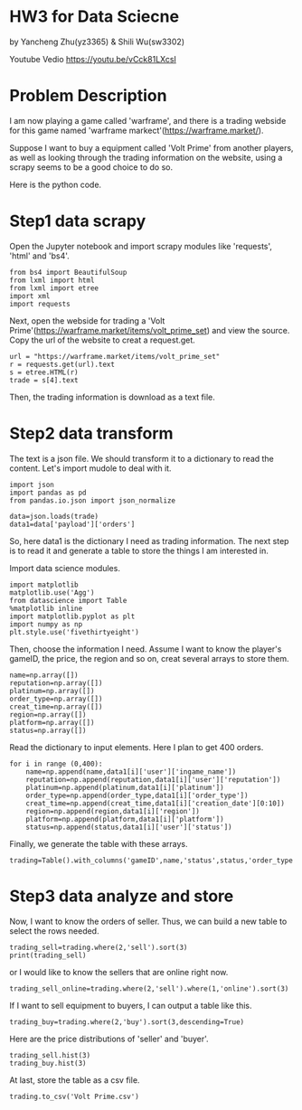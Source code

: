 # HW3 for Data Sciecne
by Yancheng Zhu(yz3365) & Shili Wu(sw3302)

Youtube Vedio https://youtu.be/vCck81LXcsI
# Problem Description
I am now playing a game called 'warframe', and there is a trading webside for this game named 'warframe markect'(https://warframe.market/).

Suppose I want to buy a equipment called 'Volt Prime' from another players, as well as looking through the trading information on the website, using a scrapy seems to be a good choice to do so.

Here is the python code.

# Step1 data scrapy

Open the Jupyter notebook and import scrapy modules like 'requests', 'html' and 'bs4'.
```pythonscript
from bs4 import BeautifulSoup
from lxml import html
from lxml import etree
import xml
import requests
```

Next, open the webside for trading a 'Volt Prime'(https://warframe.market/items/volt_prime_set) and 
view the source. Copy the url of the website to creat a request.get.

```pythonscript
url = "https://warframe.market/items/volt_prime_set"
r = requests.get(url).text
s = etree.HTML(r)
trade = s[4].text
```
Then, the trading information is download as a text file.

# Step2 data transform

The text is a json file. We should transform it to a dictionary to read the content. Let's import mudole to deal with it.

```pythonscript   
import json
import pandas as pd
from pandas.io.json import json_normalize
```

```pythonscript
data=json.loads(trade)
data1=data['payload']['orders']
```
So, here data1 is the dictionary I need as trading information. The next step is to read it and generate a table to store the things I am interested in.

Import data science modules.
```pythonscript
import matplotlib
matplotlib.use('Agg')
from datascience import Table
%matplotlib inline
import matplotlib.pyplot as plt
import numpy as np
plt.style.use('fivethirtyeight')
```
Then, choose the information I need. Assume I want to know the player's gameID, the price, the region and so on, creat several arrays to store them.

```pythonscript
name=np.array([])
reputation=np.array([])
platinum=np.array([])
order_type=np.array([])
creat_time=np.array([])
region=np.array([])
platform=np.array([])
status=np.array([])
```
Read the dictionary to input elements. Here I plan to get 400 orders.
```pythonscript
for i in range (0,400):
    name=np.append(name,data1[i]['user']['ingame_name'])
    reputation=np.append(reputation,data1[i]['user']['reputation'])
    platinum=np.append(platinum,data1[i]['platinum'])
    order_type=np.append(order_type,data1[i]['order_type'])
    creat_time=np.append(creat_time,data1[i]['creation_date'][0:10])
    region=np.append(region,data1[i]['region'])
    platform=np.append(platform,data1[i]['platform'])
    status=np.append(status,data1[i]['user']['status'])
```
Finally, we generate the table with these arrays.
```pythonscript
trading=Table().with_columns('gameID',name,'status',status,'order_type',order_type,'platinum',platinum,'region',region,'reputation',reputation,'creat_time',creat_time)

```

# Step3 data analyze and store

Now, I want to know the orders of seller. Thus, we can build a new table to select the rows needed. 
```pythonscript
trading_sell=trading.where(2,'sell').sort(3)
print(trading_sell)
```
or I would like to know the sellers that are online right now.

```pythonscript
trading_sell_online=trading.where(2,'sell').where(1,'online').sort(3)
```


If I want to sell equipment to buyers, I can output a table like this.
```pythonscript
trading_buy=trading.where(2,'buy').sort(3,descending=True)
```
Here are the price distributions of 'seller' and 'buyer'.
```pythonscript
trading_sell.hist(3)
trading_buy.hist(3)
```

At last, store the table as a csv file.

```pythonscript
trading.to_csv('Volt Prime.csv')
```
